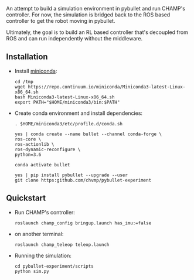 An attempt to build a simulation environment in pybullet and run CHAMP's controller. For now, the simulation is bridged back to the ROS based controller to get the robot moving in pybullet. 

Ultimately, the goal is to build an RL based controller that's decoupled from ROS and can run independently without the middleware.

## Installation

- Install [miniconda](https://docs.conda.io/en/latest/miniconda.html):
    ```
    cd /tmp
    wget https://repo.continuum.io/miniconda/Miniconda3-latest-Linux-x86_64.sh
    bash Miniconda3-latest-Linux-x86_64.sh  
    export PATH="$HOME/miniconda3/bin:$PATH"
    ```

- Create conda environment and install dependencies:

    ```
    . $HOME/miniconda3/etc/profile.d/conda.sh

    yes | conda create --name bullet --channel conda-forge \
    ros-core \
    ros-actionlib \
    ros-dynamic-reconfigure \
    python=3.6 

    conda activate bullet

    yes | pip install pybullet --upgrade --user
    git clone https:github.com/chvmp/pybullet-experiment

    ```

## Quickstart

- Run CHAMP's controller:

    ```
    roslaunch champ_config bringup.launch has_imu:=false
    ```

- on another terminal:

    ```
    roslaunch champ_teleop teleop.launch
    ```

- Running the simulation:

    ```
    cd pybullet-experiment/scripts
    python sim.py
    ```